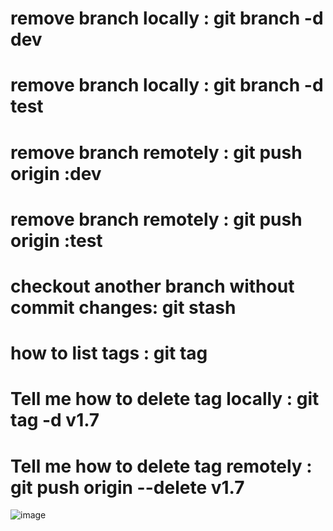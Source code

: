 # remove branch locally : git branch -d dev
# remove branch locally : git branch -d test

# remove branch remotely : git push origin :dev
# remove branch remotely : git push origin :test

# checkout another branch without commit changes: git stash 

# how to list tags : git tag

# Tell me how to delete tag locally : git tag -d v1.7

# Tell me how to delete tag remotely : git push origin --delete v1.7

![image](https://github.com/ahmedmangood/new-project/https://www.google.com/url?sa=i&url=https%3A%2F%2Fwww.dreamstime.com%2Fphotos-images%2Fnature.html&psig=AOvVaw1vWT2SxcpWYn5QsPFTTfqe&ust=1678970646152000&source=images&cd=vfe&ved=0CAwQjRxqFwoTCJjrhpT73f0CFQAAAAAdAAAAABAD)
